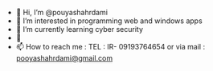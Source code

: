 - 👋 Hi, I’m @pouyashahrdami
- 👀 I’m interested in programming web and windows apps 
- 🌱 I’m currently learning cyber security
- 💞️ 
- 📫 How to reach me :  TEL : IR- 09193764654  or via mail : pooyashahrdami@gmail.com

<!---
pouyashahrdami/pouyashahrdami is a ✨ special ✨ repository because its `README.md` (this file) appears on your GitHub profile.
You can click the Preview link to take a look at your changes.
--->
